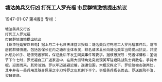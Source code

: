 ### 塘沽美兵又行凶  打死工人罗光福  市民群情激愤提出抗议

1947-01-07
第4版()
专栏：

    塘沽美兵又行凶
    打死工人罗光福
    市民群情激愤提出抗议
    【新华社延安四日电】据上月二十七日天津益世报载：塘沽美兵打死老工人罗光福事件后，塘市居民群情愤激。包括各保长在内之塘市全体市民，联名请求县长向塘沽美军当局提出抗议，并提出惩办凶手、赔偿死者家属，保证此后不发生同类事件等要求。据该报报导：死者详情称：圣诞节下午七时，罗光福自工厂返家途中，在南大街转角处突发现美军驻塘陆战队士兵数名，手持木棍，迎面而来，其势汹汹。罗以年迈逃避迟缓，遂遭包围，木棍交挥之下，罗后脑被击破两处，其中并有一美兵用其随身佩带之小刀将罗之左耳割下半个。事后美兵扬长而去，罗送医院不治，翌日毙命。
